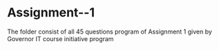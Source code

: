 # Assignment--1
The folder consist of all 45 questions program of Assignment 1 given by Governor IT course initiative program
